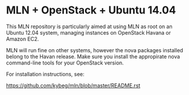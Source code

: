 MLN + OpenStack + Ubuntu 14.04
===

This MLN repository is particularly aimed at using MLN as root on an Ubuntu
12.04 system, managing instances on OpenStack Havana or Amazon EC2.

MLN will run fine on other systems, however the nova packages
installed belong to the Havan release. Make sure you install the
appropirate nova command-line tools for your OpenStack version.

For installation instructions, see:

https://github.com/kybeg/mln/blob/master/README.rst


   
